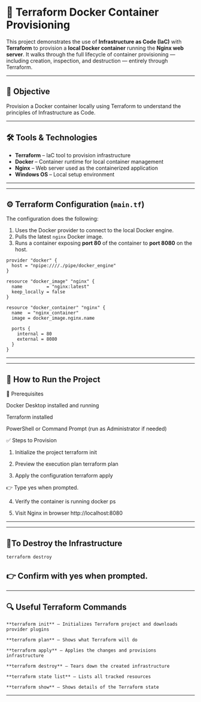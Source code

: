 # 🐳 Terraform Docker Container Provisioning

This project demonstrates the use of **Infrastructure as Code (IaC)** with **Terraform** to provision a **local Docker container** running the **Nginx web server**. It walks through the full lifecycle of container provisioning — including creation, inspection, and destruction — entirely through Terraform.

---

## 📌 Objective

Provision a Docker container locally using Terraform to understand the principles of Infrastructure as Code.

---

## 🛠️ Tools & Technologies

- **Terraform** – IaC tool to provision infrastructure
- **Docker** – Container runtime for local container management
- **Nginx** – Web server used as the containerized application
- **Windows OS** – Local setup environment

---

---

## ⚙️ Terraform Configuration (`main.tf`)

The configuration does the following:

1. Uses the Docker provider to connect to the local Docker engine.
2. Pulls the latest `nginx` Docker image.
3. Runs a container exposing **port 80** of the container to **port 8080** on the host.

```hcl
provider "docker" {
  host = "npipe:////./pipe/docker_engine"
}

resource "docker_image" "nginx" {
  name         = "nginx:latest"
  keep_locally = false
}

resource "docker_container" "nginx" {
  name  = "nginx_container"
  image = docker_image.nginx.name

  ports {
    internal = 80
    external = 8080
  }
}
```
---

---
## 🚀 How to Run the Project

🔧 Prerequisites

Docker Desktop installed and running

Terraform installed

PowerShell or Command Prompt (run as Administrator if needed)

✅ Steps to Provision
1. Initialize the project
    terraform init

2. Preview the execution plan
    terraform plan

3. Apply the configuration
    terraform apply

👉 Type yes when prompted.

4. Verify the container is running
    docker ps

5. Visit Nginx in browser
    http://localhost:8080

---
---
## 🧹To Destroy the Infrastructure
    terraform destroy

👉 Confirm with yes when prompted.
---

---
## 🔍 Useful Terraform Commands

    **terraform init** — Initializes Terraform project and downloads provider plugins

    **terraform plan** — Shows what Terraform will do

    **terraform apply** — Applies the changes and provisions infrastructure

    **terraform destroy** — Tears down the created infrastructure

    **terraform state list** — Lists all tracked resources

    **terraform show** — Shows details of the Terraform state
---

